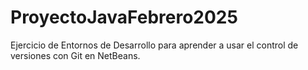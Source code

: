 # ProyectoJavaFebrero2025
Ejercicio de Entornos de Desarrollo para aprender a usar el control de versiones con Git en NetBeans.
